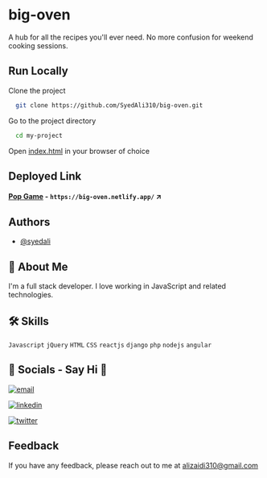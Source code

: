 # big-oven
A hub for all the recipes you'll ever need. No more confusion for weekend cooking sessions.

## Run Locally

Clone the project

```bash
  git clone https://github.com/SyedAli310/big-oven.git
```

Go to the project directory

```bash
  cd my-project
```

Open [index.html](https://github.com/SyedAli310/big-oven/blob/main/index.html) in your browser of choice

## Deployed Link

#### [Pop Game](https://big-oven.netlify.app/) - `https://big-oven.netlify.app/` ↗️

## Authors

- [@syedali](https://www.github.com/SyedAli310)

## 🚀 About Me
I'm a full stack developer. I love working in JavaScript and related technologies.

## 🛠 Skills
`Javascript` `jQuery` `HTML`  `CSS` `reactjs` `django` `php` `nodejs` `angular`


## 🔗 Socials - Say Hi 👋
[![email](https://img.shields.io/badge/email-000?style=for-the-badge&logo=ko-fi&logoColor=white)](mailto:alizaidi310@email.com)

[![linkedin](https://img.shields.io/badge/linkedin-0A66C2?style=for-the-badge&logo=linkedin&logoColor=white)](https://www.linkedin.com/in/syed-ali-058b7610b/)

[![twitter](https://img.shields.io/badge/twitter-1DA1F2?style=for-the-badge&logo=twitter&logoColor=white)](https://twitter.com/alizaidi310)


## Feedback

If you have any feedback, please reach out to me at alizaidi310@gmail.com
